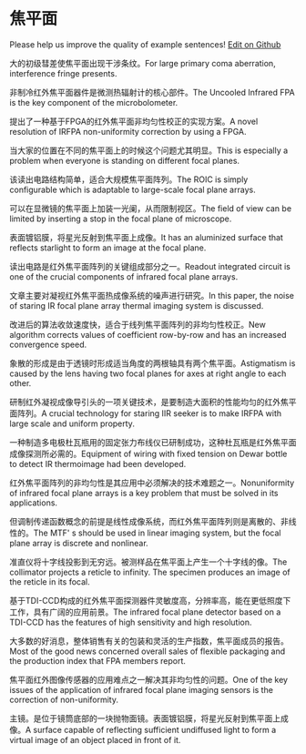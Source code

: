 # 焦平面

Please help us improve the quality of example sentences! [Edit on Github](https://github.com/jiyushe/jiyu-example-sentence-source/blob/main/chinese/jiaopingmian.md)

<p><span class="chinese">大的初级彗差使焦平面出现干涉条纹。</span><span class="english">For large primary coma aberration, interference fringe presents.</span></p>

<p><span class="chinese">非制冷红外焦平面器件是微测热辐射计的核心部件。</span><span class="english">The Uncooled Infrared FPA is the key component of the microbolometer.</span></p>

<p><span class="chinese">提出了一种基于FPGA的红外焦平面非均匀性校正的实现方案。</span><span class="english">A novel resolution of IRFPA non-uniformity correction by using a FPGA.</span></p>

<p><span class="chinese">当大家的位置在不同的焦平面上的时候这个问题尤其明显。</span><span class="english">This is especially a problem when everyone is standing on different focal planes.</span></p>

<p><span class="chinese">该读出电路结构简单，适合大规模焦平面阵列。</span><span class="english">The ROIC is simply configurable which is adaptable to large-scale focal plane arrays.</span></p>

<p><span class="chinese">可以在显微镜的焦平面上加装一光阑，从而限制视区。</span><span class="english">The field of view can be limited by inserting a stop in the focal plane of microscope.</span></p>

<p><span class="chinese">表面镀铝膜，将星光反射到焦平面上成像。</span><span class="english">It has an aluminized surface that reflects starlight to form an image at the focal plane.</span></p>

<p><span class="chinese">读出电路是红外焦平面阵列的关键组成部分之一。</span><span class="english">Readout integrated circuit is one of the crucial components of infrared focal plane arrays.</span></p>

<p><span class="chinese">文章主要对凝视红外焦平面热成像系统的噪声进行研究。</span><span class="english">In this paper, the noise of staring IR focal plane array thermal imaging system is discussed.</span></p>

<p><span class="chinese">改进后的算法收敛速度快，适合于线列焦平面阵列的非均匀性校正。</span><span class="english">New algorithm corrects values of coefficient row-by-row and has an increased convergence speed.</span></p>

<p><span class="chinese">象散的形成是由于透镜时形成适当角度的两根轴具有两个焦平面。</span><span class="english">Astigmatism is caused by the lens having two focal planes for axes at right angle to each other.</span></p>

<p><span class="chinese">研制红外凝视成像导引头的一项关键技术，是要制造大面积的性能均匀的红外焦平面阵列。</span><span class="english">A crucial technology for staring IIR seeker is to make IRFPA with large scale and uniform property.</span></p>

<p><span class="chinese">一种制造多电极杜瓦瓶用的固定张力布线仪已研制成功，这种杜瓦瓶是红外焦平面成像探测所必需的。</span><span class="english">Equipment of wiring with fixed tension on Dewar bottle to detect IR thermoimage had been developed.</span></p>

<p><span class="chinese">红外焦平面阵列的非均匀性是其应用中必须解决的技术难题之一。</span><span class="english">Nonuniformity of infrared focal plane arrays is a key problem that must be solved in its applications.</span></p>

<p><span class="chinese">但调制传递函数概念的前提是线性成像系统，而红外焦平面阵列则是离散的、非线性的。</span><span class="english">The MTF' s should be used in linear imaging system, but the focal plane array is discrete and nonlinear.</span></p>

<p><span class="chinese">准直仪将十字线投影到无穷远。被测样品在焦平面上产生一个十字线的像。</span><span class="english">The collimator projects a reticle to infinity. The specimen produces an image of the reticle in its focal.</span></p>

<p><span class="chinese">基于TDI-CCD构成的红外焦平面探测器件灵敏度高，分辨率高，能在更低照度下工作，具有广阔的应用前景。</span><span class="english">The infrared focal plane detector based on a TDI-CCD has the features of high sensitivity and high resolution.</span></p>

<p><span class="chinese">大多数的好消息，整体销售有关的包装和灵活的生产指数，焦平面成员的报告。</span><span class="english">Most of the good news concerned overall sales of flexible packaging and the production index that FPA members report.</span></p>

<p><span class="chinese">焦平面红外图像传感器的应用难点之一解决其非均匀性的问题。</span><span class="english">One of the key issues of the application of infrared focal plane imaging sensors is the correction of non-uniformity.</span></p>

<p><span class="chinese">主镜。是位于镜筒底部的一块抛物面镜。表面镀铝膜，将星光反射到焦平面上成像。</span><span class="english">A surface capable of reflecting sufficient undiffused light to form a virtual image of an object placed in front of it.</span></p>

